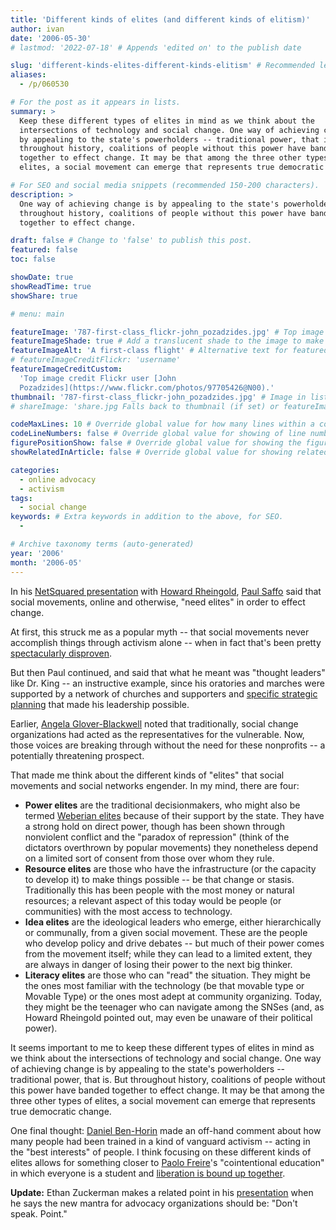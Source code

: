```yaml
---
title: 'Different kinds of elites (and different kinds of elitism)'
author: ivan
date: '2006-05-30'
# lastmod: '2022-07-18' # Appends 'edited on' to the publish date

slug: 'different-kinds-elites-different-kinds-elitism' # Recommended length is 3 to 5 words.
aliases:
  - /p/060530

# For the post as it appears in lists.
summary: >
  Keep these different types of elites in mind as we think about the
  intersections of technology and social change. One way of achieving change is
  by appealing to the state's powerholders -- traditional power, that is. But
  throughout history, coalitions of people without this power have banded
  together to effect change. It may be that among the three other types of
  elites, a social movement can emerge that represents true democratic change.

# For SEO and social media snippets (recommended 150-200 characters).
description: >
  One way of achieving change is by appealing to the state's powerholders. But
  throughout history, coalitions of people without this power have banded
  together to effect change.

draft: false # Change to 'false' to publish this post.
featured: false
toc: false

showDate: true
showReadTime: true
showShare: true

# menu: main

featureImage: '787-first-class_flickr-john_pozadzides.jpg' # Top image on post.
featureImageShade: true # Add a translucent shade to the image to make overlaid text easier to read.
featureImageAlt: 'A first-class flight' # Alternative text for featured image.
# featureImageCreditFlickr: 'username'
featureImageCreditCustom:
  'Top image credit Flickr user [John
  Pozadzides](https://www.flickr.com/photos/97705426@N00).'
thumbnail: '787-first-class_flickr-john_pozadzides.jpg' # Image in lists of posts.
# shareImage: 'share.jpg Falls back to thumbnail (if set) or featureImage.

codeMaxLines: 10 # Override global value for how many lines within a code block before auto-collapsing.
codeLineNumbers: false # Override global value for showing of line numbers within code block.
figurePositionShow: false # Override global value for showing the figure label.
showRelatedInArticle: false # Override global value for showing related posts in this series at the end of the content.

categories:
  - online advocacy
  - activism
tags:
  - social change
keywords: # Extra keywords in addition to the above, for SEO.
  -

# Archive taxonomy terms (auto-generated)
year: '2006'
month: '2006-05'
---
```


In his
[NetSquared presentation](https://web.archive.org/web/20061009224506/http://www.netsquared.org/conference/conference-sessions/making-the-most-of-disruption)
with [Howard Rheingold](https://rheingold.com/),
[Paul Saffo](https://web.archive.org/web/20061009230616/http://www.netsquared.org/conference/confirmed-presenters/paul-saffo-director-and-roy-amara-fellow-institute-for-the-future)
said that social movements, online and otherwise, "need elites" in order to
effect change.

At first, this struck me as a popular myth -- that social movements never
accomplish things through activism alone -- when in fact that's been pretty
[spectacularly disproven](https://www.nonviolent-conflict.org/force-powerful-english/).

But then Paul continued, and said that what he meant was "thought leaders" like
Dr. King -- an instructive example, since his oratories and marches were
supported by a network of churches and supporters and
[specific strategic planning](https://highlandercenter.org/) that made his
leadership possible.

Earlier,
[Angela Glover-Blackwell](https://web.archive.org/web/20061009234211/http://www.netsquared.org/conference/conference-sessions/conversation-with-angela-glover-blackwell)
noted that traditionally, social change organizations had acted as the
representatives for the vulnerable. Now, those voices are breaking through
without the need for these nonprofits -- a potentially threatening prospect.

That made me think about the different kinds of "elites" that social movements
and social networks engender. In my mind, there are four:

- **Power elites** are the traditional decisionmakers, who might also be termed
  [Weberian elites](https://en.wikipedia.org/wiki/Monopoly_on_violence) because
  of their support by the state. They have a strong hold on direct power, though
  has been shown through nonviolent conflict and the "paradox of repression"
  (think of the dictators overthrown by popular movements) they nonetheless
  depend on a limited sort of consent from those over whom they rule.
- **Resource elites** are those who have the infrastructure (or the capacity to
  develop it) to make things possible -- be that change or stasis. Traditionally
  this has been people with the most money or natural resources; a relevant
  aspect of this today would be people (or communities) with the most access to
  technology.
- **Idea elites** are the ideological leaders who emerge, either hierarchically
  or communally, from a given social movement. These are the people who develop
  policy and drive debates -- but much of their power comes from the movement
  itself; while they can lead to a limited extent, they are always in danger of
  losing their power to the next big thinker.
- **Literacy elites** are those who can "read" the situation. They might be the
  ones most familiar with the technology (be that movable type or Movable Type)
  or the ones most adept at community organizing. Today, they might be the
  teenager who can navigate among the SNSes (and, as Howard Rheingold pointed
  out, may even be unaware of their political power).

It seems important to me to keep these different types of elites in mind as we
think about the intersections of technology and social change. One way of
achieving change is by appealing to the state's powerholders -- traditional
power, that is. But throughout history, coalitions of people without this power
have banded together to effect change. It may be that among the three other
types of elites, a social movement can emerge that represents true democratic
change.

One final thought:
[Daniel Ben-Horin](https://web.archive.org/web/20071009155523/http://www.netsquared.org/2006/conference/confirmed-presenters/daniel-ben-horin-founder-and-president-compumentor)
made an off-hand comment about how many people had been trained in a kind of
vanguard activism -- acting in the "best interests" of people. I think focusing
on these different kinds of elites allows for something closer to
[Paolo Freire](https://infed.org/mobi/paulo-freire-dialogue-praxis-and-education/)'s
"cointentional education" in which everyone is a student and
[liberation is bound up together](https://web.archive.org/web/20061230064445/http://www.ssc.wisc.edu/~oliver/soc220/Lectures220/General/AntiRacism%20Quotes.htm).

**Update:** Ethan Zuckerman makes a related point in his
[presentation](https://ethanzuckerman.com/2006/05/30/my-talk/ 'Read the entire presentation at the NetSquared conference.')
when he says the new mantra for advocacy organizations should be: "Don't speak.
Point."

